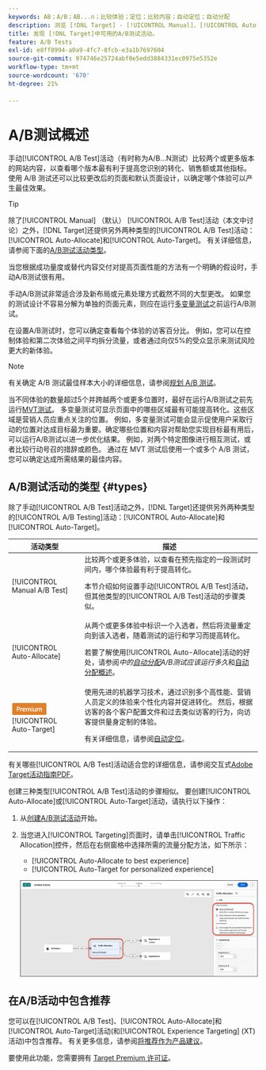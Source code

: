 ```yaml
---
keywords: AB；A/B；AB...n；比较体验；定位；比较内容；自动定位；自动分配
description: 浏览 [!DNL Target] - [!UICONTROL Manual]、[!UICONTROL Auto-Allocate]和[!UICONTROL Auto-Target]中的A/B测试活动。
title: 发现 [!DNL Target]中可用的A/B测试活动。
feature: A/B Tests
exl-id: e8ff8994-a0a9-4fc7-8fcb-e3a1b7697604
source-git-commit: 974746e25724abf0e5edd3884331ec0975e5352e
workflow-type: tm+mt
source-wordcount: '670'
ht-degree: 21%

---
```


# A/B测试概述

手动[!UICONTROL A/B Test]活动（有时称为A/B...N测试）比较两个或更多版本的网站内容，以查看哪个版本最有利于提高您识别的转化、销售额或其他指标。 使用 A/B 测试还可以比较更改后的页面和默认页面设计，以确定哪个体验可以产生最佳效果。

>[!TIP]
>
>除了[!UICONTROL Manual] （默认） [!UICONTROL A/B Test]活动（本文中讨论）之外，[!DNL Target]还提供另外两种类型的[!UICONTROL A/B Test]活动： [!UICONTROL Auto-Allocate]和[!UICONTROL Auto-Target]。 有关详细信息，请参阅下面的[A/B测试活动类型](#types)。

当您根据成功量度或替代内容交付对提高页面性能的方法有一个明确的假设时，手动A/B测试很有用。

手动A/B测试非常适合涉及新布局或元素处理方式截然不同的大型更改。 如果您的测试设计不容易分解为单独的页面元素，则应在运行[多变量测试](/help/main/c-activities/c-multivariate-testing/multivariate-testing.md)之前运行A/B测试。

在设置A/B测试时，您可以确定查看每个体验的访客百分比。 例如，您可以在控制体验和第二次体验之间平均拆分流量，或者通过向仅5%的受众显示来测试风险更大的新体验。

>[!NOTE]
>
>有关确定 A/B 测试最佳样本大小的详细信息，请参阅[规划 A/B 测试](/help/main/c-activities/t-test-ab/sample-size-determination.md)。

当不同体验的数量超过5个并跨越两个或更多位置时，最好在运行A/B测试之前先运行[MVT测试](/help/main/c-activities/c-multivariate-testing/multivariate-testing.md)。 多变量测试可显示页面中的哪些区域最有可能提高转化。这些区域是营销人员应重点关注的位置。 例如，多变量测试可能会显示促使用户采取行动的位置对达成目标最为重要。确定哪些位置和内容对帮助您实现目标最有用后，可以运行A/B测试以进一步优化结果。 例如，对两个特定图像进行相互测试，或者比较行动号召的措辞或颜色。 通过在 MVT 测试后使用一个或多个 A/B 测试，您可以确定达成所需结果的最佳内容。

## A/B测试活动的类型 {#types}

除了手动[!UICONTROL A/B Test]活动之外，[!DNL Target]还提供另外两种类型的[!UICONTROL A/B Testing]活动：[!UICONTROL Auto-Allocate]和[!UICONTROL Auto-Target]。

| 活动类型 | 描述 |
| --- | --- |
| [!UICONTROL Manual A/B Test] | 比较两个或更多体验，以查看在预先指定的一段测试时间内，哪个体验最有利于提高转化。<P>本节介绍如何设置手动[!UICONTROL A/B Test]活动，但其他类型的[!UICONTROL A/B Test]活动的步骤类似。 |
| [!UICONTROL Auto-Allocate] | 从两个或更多体验中标识一个入选者，然后将流量重定向到该入选者，随着测试的运行和学习而提高转化。<P>若要了解使用[!UICONTROL Auto-Allocate]活动的好处，请参阅&#x200B;*中的[自动分配](/help/main/c-activities/t-test-ab/sample-size-determination.md#auto-allocate)A/B测试应该运行多久*&#x200B;和[自动分配概述](/help/main/c-activities/automated-traffic-allocation/automated-traffic-allocation.md)。 |
| ![高级徽章](/help/main/assets/premium.png) [!UICONTROL Auto-Target] | 使用先进的机器学习技术，通过识别多个高性能、营销人员定义的体验来个性化内容并促进转化。 然后，根据访客的各个客户配置文件和过去类似访客的行为，向访客提供量身定制的体验。<P>有关详细信息，请参阅[自动定位](/help/main/c-activities/auto-target/auto-target-to-optimize.md)。 |

有关哪些[!UICONTROL A/B Test]活动适合您的详细信息，请参阅交互式[Adobe Target活动指南PDF](/help/main/c-activities/target-activities-guide.md)。

创建三种类型[!UICONTROL A/B Test]活动的步骤相似。 要创建[!UICONTROL Auto-Allocate]或[!UICONTROL Auto-Target]活动，请执行以下操作：

1. 从[创建A/B测试活动](/help/main/c-activities/t-test-ab/t-test-create-ab/test-create-ab.md)开始。
1. 当您进入[!UICONTROL Targeting]页面时，请单击[!UICONTROL Traffic Allocation]控件，然后在右侧窗格中选择所需的流量分配方法，如下所示：

   * [!UICONTROL Auto-Allocate to best experience]
   * [!UICONTROL Auto-Target for personalized experience]

   ![流量分配方法设置](/help/main/c-activities/t-test-ab/t-test-create-ab/assets/traffic-allocation-method-new.png)

## 在A/B活动中包含推荐

您可以在[!UICONTROL A/B Test]、[!UICONTROL Auto-Allocate]和[!UICONTROL Auto-Target]活动(和[!UICONTROL Experience Targeting] (XT)活动)中包含推荐。 有关更多信息，请参阅[将推荐作为产品建议](/help/main/c-recommendations/recommendations-as-an-offer.md)。

要使用此功能，您需要拥有 [Target Premium 许可证](/help/main/c-intro/intro.md#premium)。
